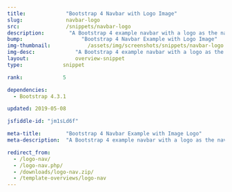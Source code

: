 ```yaml
---
title:             "Bootstrap 4 Navbar with Logo Image"
slug:              navbar-logo
src:               /snippets/navbar-logo
description:	    "A Bootstrap 4 example navbar with a logo as the navbar brand"
bump:			        "Bootstrap 4 Navbar Example with Logo Image"
img-thumbnail:	    	  /assets/img/screenshots/snippets/navbar-logo.jpg
img-desc:		      "A Bootstrap 4 example navbar with a logo as the navbar brand"
layout:		    	  overview-snippet
type:             snippet

rank:             5

dependencies:     
  - Bootstrap 4.3.1

updated: 2019-05-08

jsfiddle-id: "jm1sLd6f"

meta-title:        "Bootstrap 4 Navbar Example with Image Logo"
meta-description:  "A Bootstrap 4 example navbar with a logo as the navbar brand - created by Start Bootstrap."

redirect_from:
  - /logo-nav/
  - /logo-nav.php/
  - /downloads/logo-nav.zip/
  - /template-overviews/logo-nav
---
```

